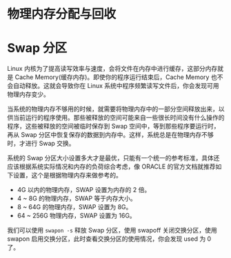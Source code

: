 # 物理内存分配与回收

# Swap 分区

Linux 内核为了提高读写效率与速度，会将文件在内存中进行缓存，这部分内存就是 Cache Memory(缓存内存)。即使你的程序运行结束后，Cache Memory 也不会自动释放。这就会导致你在 Linux 系统中程序频繁读写文件后，你会发现可用物理内存变少。

当系统的物理内存不够用的时候，就需要将物理内存中的一部分空间释放出来，以供当前运行的程序使用。那些被释放的空间可能来自一些很长时间没有什么操作的程序，这些被释放的空间被临时保存到 Swap 空间中，等到那些程序要运行时，再从 Swap 分区中恢复保存的数据到内存中。这样，系统总是在物理内存不够时，才进行 Swap 交换。

系统的 Swap 分区大小设置多大才是最优，只能有一个统一的参考标准，具体还应该根据系统实际情况和内存的负荷综合考虑，像 ORACLE 的官方文档就推荐如下设置，这个是根据物理内存来做参考的。

- 4G 以内的物理内存，SWAP 设置为内存的 2 倍。
- 4 ~ 8G 的物理内存，SWAP 等于内存大小。
- 8 ~ 64G 的物理内存，SWAP 设置为 8G。
- 64 ~ 256G 物理内存，SWAP 设置为 16G。

我们可以使用 `swapon -s` 释放 Swap 分区，使用 swapoff 关闭交换分区，使用 swapon 启用交换分区，此时查看交换分区的使用情况，你会发现 used 为 0 了。
